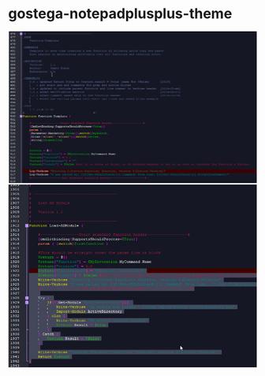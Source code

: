# gostega-notepadplusplus-theme

![Screenshot showing example of how the theme looks](Gostega_NotepadPlusPlus_Powershell_Theme_20200827.png "Example1")
![Screenshot showing example of how the theme looks](Gostega_NotepadPlusPlus_Powershell_Theme_20200827_2.png "Example1")

